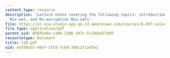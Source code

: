 ```yaml
---
content_type: resource
description: 'Lecture notes covering the following topics: introduction, decryption
  Mix-net, and Re-encryption Mix-nets'
file: https://ol-ocw-studio-app-qa.s3.amazonaws.com/courses/6-897-selected-topics-in-cryptography-spring-2004/e5fd9a35dde71fc87cb839bc2f1adfe2_l18.pdf
file_type: application/pdf
parent_uid: 85685e0a-ca08-3206-297c-5c104a971d9f
resourcetype: Document
title: l18.pdf
uid: e5fd9a35-dde7-1fc8-7cb8-39bc2f1adfe2
---
```

